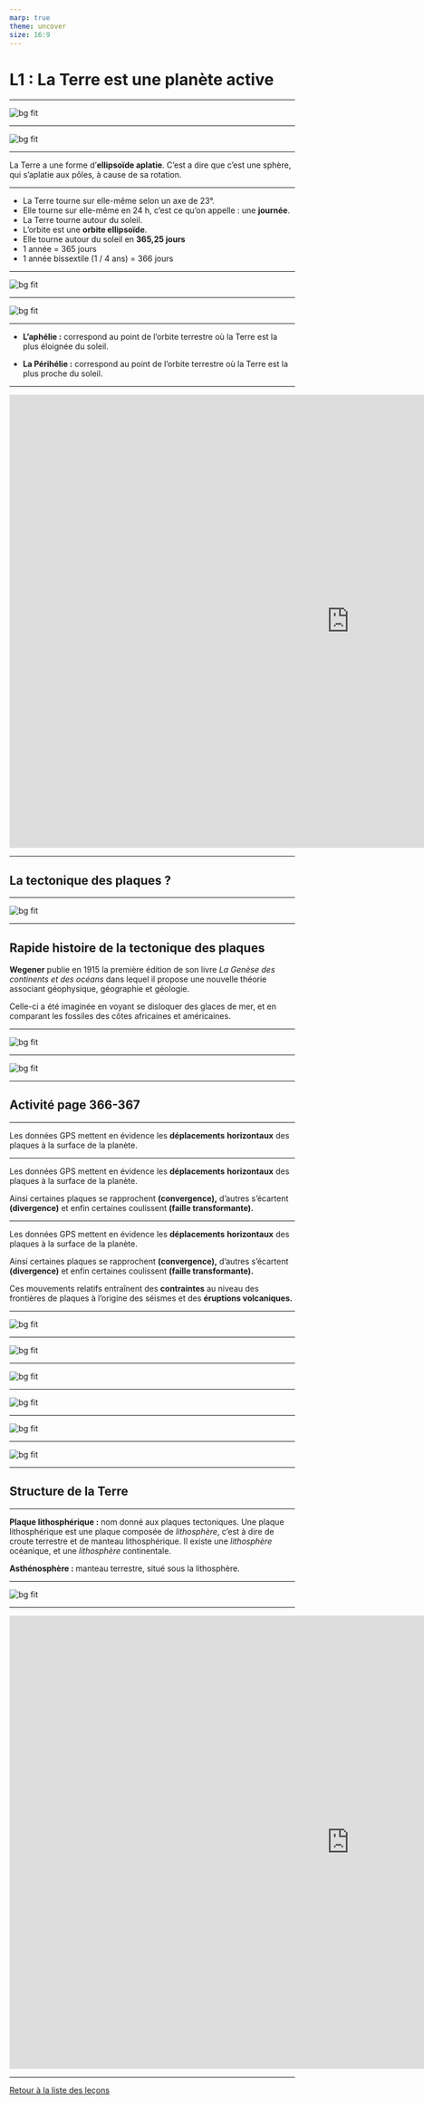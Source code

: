 ```yaml
---
marp: true
theme: uncover
size: 16:9
---
```

<!-- paginate: true -->

# L1 : La Terre est une planète active

---

![bg fit](../Ressources/Photos/terre-plate-e1454517357602.jpeg)

---

![bg fit](../Ressources/Photos/terre_01.jpg)

---

La Terre a une forme d’**ellipsoïde aplatie**. C’est a dire que c’est une sphère, qui s’aplatie aux pôles, à cause de sa rotation. 

---

- La Terre tourne sur elle-même selon un axe de 23°. 
- Elle tourne sur elle-même en 24 h, c’est ce qu’on appelle : une **journée**.
- La Terre tourne autour du soleil.
- L’orbite est une **orbite ellipsoïde**. 
- Elle tourne autour du soleil en **365,25 jours**
- 1 année = 365 jours
- 1 année bissextile (1 / 4 ans) = 366 jours

---

![bg fit](../Ressources/Photos/terre1.gif)

--- 

![bg fit](../Ressources/Photos/Aphélie_Périhélie_Terre_Soleil.png)


---

- **L’aphélie :** correspond au point de l’orbite terrestre où la Terre est la plus éloignée du soleil. 



- **La Périhélie :** correspond au point de l’orbite terrestre où la Terre est la plus proche du soleil. 

---

<iframe width="1200" height="800" src="https://www.youtube.com/embed/FTzmqjDNMmM" title="YouTube video player" frameborder="0" allow="accelerometer; autoplay; clipboard-write; encrypted-media; gyroscope; picture-in-picture" allowfullscreen></iframe>

--- 

## La tectonique des plaques ? 

---

![bg fit](../Ressources/Photos/tektonik.jpeg)

---

## Rapide histoire de la tectonique des plaques

**Wegener** publie en 1915 la première édition de son livre *La Genèse des continents et des océans* dans lequel il propose une nouvelle théorie associant géophysique, géographie et géologie. 


Celle-ci a été imaginée en voyant se disloquer des glaces de mer, et en comparant les fossiles des côtes africaines et américaines. 

---

![bg fit](../Ressources/Photos/wegener1.jpg)

---

![bg fit](../Ressources/Photos/Wegener2.jpg)

---

## Activité page 366-367

---

Les données GPS mettent en évidence les **déplacements** **horizontaux** des plaques à la surface de la planète. 

---

Les données GPS mettent en évidence les **déplacements** **horizontaux** des plaques à la surface de la planète. 

Ainsi certaines plaques se rapprochent **(convergence),** d’autres s’écartent **(divergence)** et enfin certaines coulissent **(faille transformante).** 

---

Les données GPS mettent en évidence les **déplacements** **horizontaux** des plaques à la surface de la planète. 

Ainsi certaines plaques se rapprochent **(convergence),** d’autres s’écartent **(divergence)** et enfin certaines coulissent **(faille transformante).** 

Ces mouvements relatifs entraînent des **contraintes** au niveau des frontières de plaques à l’origine des séismes et des **éruptions volcaniques.** 

---

![bg fit](../Ressources/Photos/textesismo.png)


---

![bg fit](../Ressources/Photos/seisme.jpg)

---

![bg fit](../Ressources/Photos/ondes.jpg)

---

![bg fit](../Ressources/Photos/sismogramme.png)

---

![bg fit](../Ressources/Photos/sismo2.jpg)

---

![bg fit](../Ressources/Photos/richter.png)

---

## Structure de la Terre

---

**Plaque lithosphérique :** nom donné aux plaques tectoniques. Une plaque lithosphérique est une plaque composée de *lithosphère*, c’est à dire de croute terrestre et de manteau lithosphérique. Il existe une *lithosphère* océanique, et une *lithosphère* continentale. 

**Asthénosphère :** manteau terrestre, situé sous la lithosphère. 

---

![bg fit](../Ressources/Photos/téléchargement.jpeg)

---

<iframe width="1200" height="800" src="https://www.youtube.com/embed/muWrmfXpivY" title="YouTube video player" frameborder="0" allow="accelerometer; autoplay; clipboard-write; encrypted-media; gyroscope; picture-in-picture" allowfullscreen></iframe>

---

[Retour à la liste des leçons](liste.html)


